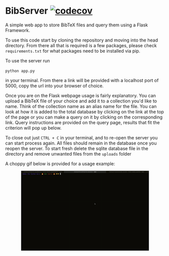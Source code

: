 # BibServer [![codecov](https://codecov.io/gh/James11222/BibServer/branch/main/graph/badge.svg?token=7OGRRCCUHZ)](https://codecov.io/gh/James11222/BibServer)
A simple web app to store BibTeX files and query them using a Flask Framework.

To use this code start by cloning the repository and moving into the head directory. From there all that is required is a few packages, please check `requirements.txt` for what packages need to be installed via pip.

To use the server run 

`python app.py`

in your terminal. From there a link will be provided with a localhost port of 5000, copy the url into your browser of choice. 

Once you are on the Flask webpage usage is fairly explanatory. You can upload a BibTeX file of your choice and add it to a collection you'd like to name. Think of the collection name as an alias name for the file. You can look at how it is added to the total database by clicking on the link at the top of the page or you can make a query on it by clicking on the corresponding link. Query instructions are provided on the query page, results that fit the criterion will pop up below.

To close out just `CTRL + C` in your terminal, and to re-open the server you can start process again. All files should remain in the database once you reopen the server. To start fresh delete the sqlite database file in the directory and remove unwanted files from the `uploads` folder

A choppy gif below is provided for a usage example:

<p align="center">
  <img src="Images/walkthrough.gif" width="80%">
</p>
